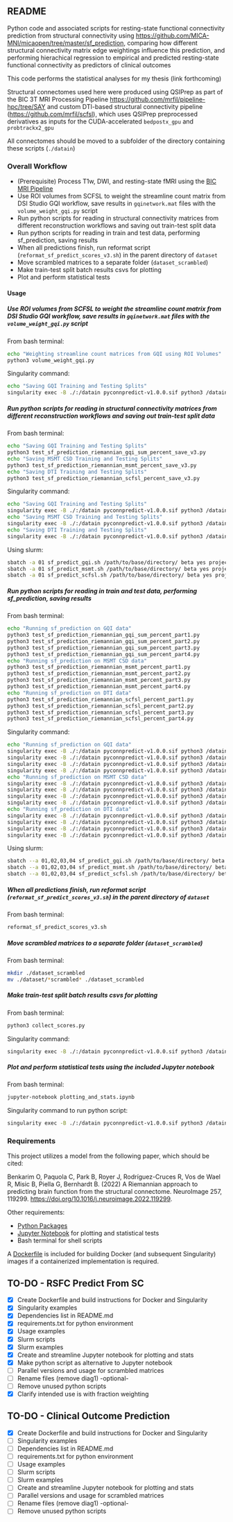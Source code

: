 ## README
Python code and associated scripts for resting-state functional connectivity 
prediction from structural connectivity using https://github.com/MICA-MNI/micaopen/tree/master/sf_prediction,
comparing how different structural connectivity matrix edge weightings influence this prediction, and performing
hierachical regression to empirical and predicted resting-state functional connectivity as predictors of clinical outcomes

This code performs the statistical analyses for my thesis (link forthcoming)

Structural connectomes used here were produced using QSIPrep as part of
the BIC 3T MRI Processing Pipeline https://github.com/mrfil/pipeline-hpc/tree/SAY
and custom DTI-based structural connectivity pipeline (https://github.com/mrfil/scfsl), 
which uses QSIPrep preprocessed derivatives as inputs for the CUDA-accelerated `bedpostx_gpu` and `probtrackx2_gpu` 

All connectomes should be moved to a subfolder of the directory containing these scripts (`./datain`)

### Overall Workflow

* (Prerequisite) Process T1w, DWI, and resting-state fMRI using the [BIC MRI Pipeline](https://github.com/mrfil/pipeline-hpc/tree/SAY)
* Use ROI volumes from SCFSL to weight the streamline count matrix from DSI Studio GQI workflow, save results in `gqinetwork.mat` files with the `volume_weight_gqi.py` script
* Run python scripts for reading in structural connectivity matrices from different reconstruction workflows and saving out train-test split data
* Run python scripts for reading in train and test data, performing sf_prediction, saving results
* When all predictions finish, run reformat script (`reformat_sf_predict_scores_v3.sh`) in the parent directory of `dataset`
* Move scrambled matrices to a separate folder (`dataset_scrambled`)
* Make train-test split batch results csvs for plotting
* Plot and perform statistical tests

#### Usage

##### Use ROI volumes from SCFSL to weight the streamline count matrix from DSI Studio GQI workflow, save results in `gqinetwork.mat` files with the `volume_weight_gqi.py` script

From bash terminal:
``` bash
echo "Weighting streamline count matrices from GQI using ROI Volumes"
python3 volume_weight_gqi.py
```

Singularity command:
``` bash
echo "Saving GQI Training and Testing Splits"
singularity exec -B ./:/datain pyconnpredict-v1.0.0.sif python3 /datain/volume_weight_gqi.py
```

##### Run python scripts for reading in structural connectivity matrices from different reconstruction workflows and saving out train-test split data

From bash terminal:
``` bash
echo "Saving GQI Training and Testing Splits"
python3 test_sf_prediction_riemannian_gqi_sum_percent_save_v3.py
echo "Saving MSMT CSD Training and Testing Splits"
python3 test_sf_prediction_riemannian_msmt_percent_save_v3.py
echo "Saving DTI Training and Testing Splits"
python3 test_sf_prediction_riemannian_scfsl_percent_save_v3.py
```

Singularity command:
``` bash
echo "Saving GQI Training and Testing Splits"
singularity exec -B ./:/datain pyconnpredict-v1.0.0.sif python3 /datain/python3 test_sf_prediction_riemannian_gqi_sum_percent_save_v3.py
echo "Saving MSMT CSD Training and Testing Splits"
singularity exec -B ./:/datain pyconnpredict-v1.0.0.sif python3 /datain/test_sf_prediction_riemannian_msmt_percent_save_v3.py
echo "Saving DTI Training and Testing Splits"
singularity exec -B ./:/datain pyconnpredict-v1.0.0.sif python3 /datain/test_sf_prediction_riemannian_scfsl_percent_save_v3.py
```

Using slurm:
```bash
sbatch -a 01 sf_predict_gqi.sh /path/to/base/directory/ beta yes project_directory_name
sbatch -a 01 sf_predict_msmt.sh /path/to/base/directory/ beta yes project_directory_name
sbatch -a 01 sf_predict_scfsl.sh /path/to/base/directory/ beta yes project_directory_name
```

##### Run python scripts for reading in train and test data, performing sf_prediction, saving results

From bash terminal:
```bash
echo "Running sf_prediction on GQI data"
python3 test_sf_prediction_riemannian_gqi_sum_percent_part1.py
python3 test_sf_prediction_riemannian_gqi_sum_percent_part2.py
python3 test_sf_prediction_riemannian_gqi_sum_percent_part3.py
python3 test_sf_prediction_riemannian_gqi_sum_percent_part4.py
echo "Running sf_prediction on MSMT CSD data"
python3 test_sf_prediction_riemannian_msmt_percent_part1.py
python3 test_sf_prediction_riemannian_msmt_percent_part2.py
python3 test_sf_prediction_riemannian_msmt_percent_part3.py
python3 test_sf_prediction_riemannian_msmt_percent_part4.py
echo "Running sf_prediction on DTI data"
python3 test_sf_prediction_riemannian_scfsl_percent_part1.py
python3 test_sf_prediction_riemannian_scfsl_percent_part2.py
python3 test_sf_prediction_riemannian_scfsl_percent_part3.py
python3 test_sf_prediction_riemannian_scfsl_percent_part4.py
```


Singularity command:
``` bash
echo "Running sf_prediction on GQI data"
singularity exec -B ./:/datain pyconnpredict-v1.0.0.sif python3 /datain/test_sf_prediction_riemannian_gqi_sum_percent_part1.py
singularity exec -B ./:/datain pyconnpredict-v1.0.0.sif python3 /datain/test_sf_prediction_riemannian_gqi_sum_percent_part2.py
singularity exec -B ./:/datain pyconnpredict-v1.0.0.sif python3 /datain/test_sf_prediction_riemannian_gqi_sum_percent_part3.py
singularity exec -B ./:/datain pyconnpredict-v1.0.0.sif python3 /datain/test_sf_prediction_riemannian_gqi_sum_percent_part4.py
echo "Running sf_prediction on MSMT CSD data"
singularity exec -B ./:/datain pyconnpredict-v1.0.0.sif python3 /datain/test_sf_prediction_riemannian_msmt_percent_part1.py
singularity exec -B ./:/datain pyconnpredict-v1.0.0.sif python3 /datain/test_sf_prediction_riemannian_msmt_percent_part2.py
singularity exec -B ./:/datain pyconnpredict-v1.0.0.sif python3 /datain/test_sf_prediction_riemannian_msmt_percent_part3.py
singularity exec -B ./:/datain pyconnpredict-v1.0.0.sif python3 /datain/test_sf_prediction_riemannian_msmt_percent_part4.py
echo "Running sf_prediction on DTI data"
singularity exec -B ./:/datain pyconnpredict-v1.0.0.sif python3 /datain/test_sf_prediction_riemannian_scfsl_percent_part1.py
singularity exec -B ./:/datain pyconnpredict-v1.0.0.sif python3 /datain/test_sf_prediction_riemannian_scfsl_percent_part2.py
singularity exec -B ./:/datain pyconnpredict-v1.0.0.sif python3 /datain/test_sf_prediction_riemannian_scfsl_percent_part3.py
singularity exec -B ./:/datain pyconnpredict-v1.0.0.sif python3 /datain/test_sf_prediction_riemannian_scfsl_percent_part4.py
```

Using slurm:
```bash
sbatch --a 01,02,03,04 sf_predict_gqi.sh /path/to/base/directory/ beta yes project_directory_name
sbatch --a 01,02,03,04 sf_predict_msmt.sh /path/to/base/directory/ beta yes project_directory_name
sbatch --a 01,02,03,04 sf_predict_scfsl.sh /path/to/base/directory/ beta yes project_directory_name
```

##### When all predictions finish, run reformat script (`reformat_sf_predict_scores_v3.sh`) in the parent directory of `dataset`

From bash terminal:
```bash
reformat_sf_predict_scores_v3.sh
```

##### Move scrambled matrices to a separate folder (`dataset_scrambled`)

From bash terminal:
```bash
mkdir ./dataset_scrambled
mv ./dataset/*scrambled* ./dataset_scrambled
```

##### Make train-test split batch results csvs for plotting

From bash terminal:
``` bash
python3 collect_scores.py
```

Singularity command:
``` bash
singularity exec -B ./:/datain pyconnpredict-v1.0.0.sif python3 /datain/collect_scores.py
```

##### Plot and perform statistical tests using the included Jupyter notebook

From bash terminal:
``` bash
jupyter-notebook plotting_and_stats.ipynb
```

Singularity command to run python script:
``` bash
singularity exec -B ./:/datain pyconnpredict-v1.0.0.sif python3 /datain/plotting_and_stats.py
```

### Requirements

This project utilizes a model from the following paper, which should be cited:

Benkarim O, Paquola C, Park B, Royer J, Rodríguez-Cruces R, Vos de Wael R, Misic B, Piella G, Bernhardt B. (2022) A Riemannian approach to predicting brain function from the structural connectome. NeuroImage 257, 119299. https://doi.org/10.1016/j.neuroimage.2022.119299.

Other requirements:
* [Python Packages](requirements.txt)
* [Jupyter Notebook](https://jupyter.org/install) for plotting and statistical tests
* Bash terminal for shell scripts

A [Dockerfile](docker/Dockerfile) is included for building Docker (and subsequent Singularity) images if a containerized implementation is required.

## TO-DO - RSFC Predict From SC

* [X] Create Dockerfile and build instructions for Docker and Singularity
* [X] Singularity examples
* [X] Dependencies list in README.md 
* [X] requirements.txt for python environment
* [X] Usage examples
* [X] Slurm scripts
* [X] Slurm examples
* [X] Create and streamline Jupyter notebook for plotting and stats
* [X] Make python script as alternative to Jupyter notebook
* [ ] Parallel versions and usage for scrambled matrices
* [ ] Rename files (remove diag1) -optional-
* [ ] Remove unused python scripts
* [X] Clarify intended use is with fraction weighting

## TO-DO - Clinical Outcome Prediction

* [X] Create Dockerfile and build instructions for Docker and Singularity
* [ ] Singularity examples
* [ ] Dependencies list in README.md 
* [ ] requirements.txt for python environment
* [ ] Usage examples
* [ ] Slurm scripts
* [ ] Slurm examples
* [ ] Create and streamline Jupyter notebook for plotting and stats
* [ ] Parallel versions and usage for scrambled matrices
* [ ] Rename files (remove diag1) -optional-
* [ ] Remove unused python scripts
